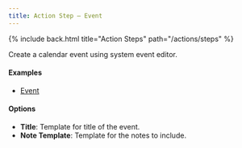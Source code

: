 ```yaml
---
title: Action Step – Event
---
```


{% include back.html title="Action Steps" path="/actions/steps" %}

Create a calendar event using system event editor.

#### Examples

- [Event](https://actions.getdrafts.com/a/1Ia)

#### Options

- **Title**: Template for title of the event.
- **Note Template**: Template for the notes to include.
